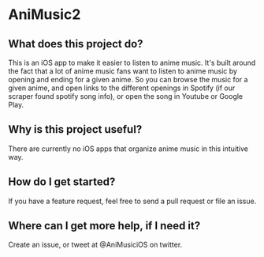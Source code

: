 # AniMusic2

## What does this project do?
This is an iOS app to make it easier to listen to anime music. It's built around the fact that a lot of anime music fans want to listen to anime music by opening and ending for a given anime. So you can browse the music for a given anime, and open links to the different openings in Spotify (if our scraper found spotify song info), or open the song in Youtube or Google Play.
## Why is this project useful?
There are currently no iOS apps that organize anime music in this intuitive way. 
## How do I get started?
If you have a feature request, feel free to send a pull request or file an issue. 
## Where can I get more help, if I need it?
Create an issue, or tweet at @AniMusiciOS on twitter.